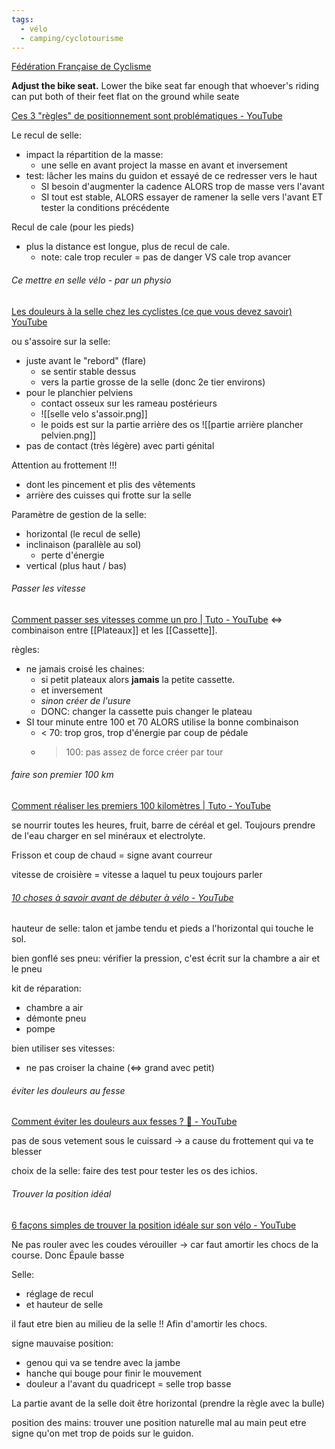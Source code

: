 ```yaml
---
tags:
  - vélo
  - camping/cyclotourisme
---
```

[Fédération Française de Cyclisme](https://ffc.fr/)


**Adjust the bike seat.** Lower the bike seat far enough that whoever's riding can put both of their feet flat on the ground while seate



[Ces 3 "règles" de positionnement sont problématiques - YouTube](https://www.youtube.com/watch?v=C2lR5M1-TYU)

Le recul de selle:
- impact la répartition de la masse:
	- une selle en avant project la masse en avant et inversement
- test: lâcher les mains du guidon et essayé de ce redresser vers le haut
	- SI besoin d'augmenter la cadence ALORS trop de masse vers l'avant
	- SI tout est stable, ALORS essayer de ramener la selle vers l'avant ET tester la conditions précédente

Recul de cale (pour les pieds)
- plus la distance est longue, plus de recul de cale. 
	- note: cale trop reculer = pas de danger VS cale trop avancer



###### Ce mettre en selle vélo - par un physio
[Les douleurs à la selle chez les cyclistes (ce que vous devez savoir) YouTube](https://www.youtube.com/watch?v=xbKRLX6IwzE)

ou s'assoire sur la selle: 
- juste avant le "rebord" (flare)
	- se sentir stable dessus
	- vers la partie grosse de la selle (donc 2e tier environs)
- pour le planchier pelviens
	- contact osseux sur les rameau postérieurs
	- ![[selle velo s'assoir.png]]
	- le poids est sur la partie arrière des os ![[partie arrière plancher pelvien.png]]
- pas de contact (très légère) avec parti génital

Attention au frottement !!! 
- dont les pincement et plis des vêtements
- arrière des cuisses qui frotte sur la selle


Paramètre de gestion de la selle:
- horizontal (le recul de selle)
- inclinaison (parallèle au sol)
	- perte d'énergie 
- vertical (plus haut / bas)



###### Passer les vitesse
[Comment passer ses vitesses comme un pro | Tuto - YouTube](https://www.youtube.com/watch?v=4fzd_uP7wVw)
<=> combinaison entre [[Plateaux]] et les [[Cassette]].

règles:
- ne jamais croisé les chaines: 
	- si petit plateaux alors **jamais** la petite cassette.
	- et inversement
	- *sinon créer de l'usure*
	- DONC: changer la cassette puis changer le plateau
- SI tour minute entre 100 et 70 ALORS utilise la bonne combinaison
	- < 70: trop gros, trop d'énergie par coup de pédale
	- > 100: pas assez de force créer par tour






###### faire son premier 100 km
[Comment réaliser les premiers 100 kilomètres | Tuto - YouTube](https://www.youtube.com/watch?v=ZOV_jUioTZw)

se nourrir toutes les heures, fruit, barre de céréal et gel.
Toujours prendre de l'eau charger en sel minéraux et electrolyte.

Frisson et coup de chaud = signe avant courreur

vitesse de croisière = vitesse a laquel tu peux toujours parler





###### [10 choses à savoir avant de débuter à vélo - YouTube](https://youtube.com/watch?v=zYKWFT1vgzk)
hauteur de selle: talon et jambe tendu et pieds a l'horizontal qui touche le sol.

bien gonflé ses pneu: vérifier la pression, c'est écrit sur la chambre a air et le pneu

kit de réparation:
- chambre a air
- démonte pneu
- pompe


bien utiliser ses vitesses:
- ne pas croiser la chaine (<=> grand avec petit)


###### éviter les douleurs au fesse
[Comment éviter les douleurs aux fesses ? 🫣⁠ - YouTube](https://www.youtube.com/watch?v=FJDi4G7vef4)

pas de sous vetement sous le cuissard -> a cause du frottement qui va te blesser

choix de la selle: faire des test pour tester les os des ichios.




###### Trouver la position idéal
[6 façons simples de trouver la position idéale sur son vélo - YouTube](https://www.youtube.com/watch?v=UJyd9b_vBmk)

Ne pas rouler avec les coudes vérouiller -> car faut amortir les chocs de la course.
Donc Épaule basse


Selle:
- réglage de recul 
- et hauteur de selle

il faut etre bien au milieu de la selle !! Afin d'amortir les chocs.

signe mauvaise position:
- genou qui va se tendre avec la jambe
- hanche qui bouge pour finir le mouvement
- douleur a l'avant du quadricept = selle trop basse

La partie avant de la selle doit être horizontal (prendre la règle avec la bulle)


position des mains: trouver une position naturelle
mal au main peut etre signe qu'on met trop de poids sur le guidon.
